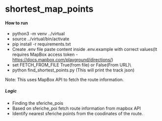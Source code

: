 # shortest_map_points

#### How to run
 - python3 -m venv ../virtual
 - source ../virtual/bin/activate
 - pip install -r requirements.txt
 - Create .env file paste content inside .env.example with correct values(It requires MapBox access token - https://docs.mapbox.com/playground/directions/)
 - set FETCH_FROM_FILE True(from file) or False(From URL)\
 - python find_shortest_points.py
   (This will print the track json)
   
   
Note: This uses MapBox API to fetch the route information. 

##### Logic

- Finding the sferiche_pois
- Based on sferiche_poi fetch route information from mapbox API
- Identify nearest sferiche points from the coodinates of the route.
